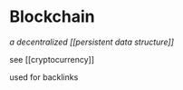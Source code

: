 # Blockchain

_a decentralized [[persistent data structure]]_

see [[cryptocurrency]]

used for backlinks
